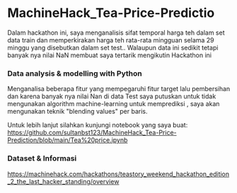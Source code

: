 # MachineHack_Tea-Price-Predictio

Dalam hackathon ini, saya menganalisis sifat temporal harga teh dalam set data train dan memperkirakan harga teh rata-rata mingguan selama 29 minggu yang disebutkan dalam set test..
Walaupun data ini sedikit tetapi banyak nya nilai NaN membuat saya tertarik mengikutin Hackathon ini
<br>

### Data analysis & modelling with Python
Menganalisa beberapa fitur yang mempegaruhi fitur target lalu pembersihan dan karena banyak nya nilai Nan di data Test saya putuskan untuk tidak mengunakan algorithm machine-learning untuk memprediksi
, saya akan mengunakan teknik "blending values" per baris.

Untuk lebih lanjut silahkan kunjungi notebook yang saya buat:
https://github.com/sultanbst123/MachineHack_Tea-Price-Prediction/blob/main/Tea%20price.ipynb

### Dataset & Informasi

https://machinehack.com/hackathons/teastory_weekend_hackathon_edition_2_the_last_hacker_standing/overview
